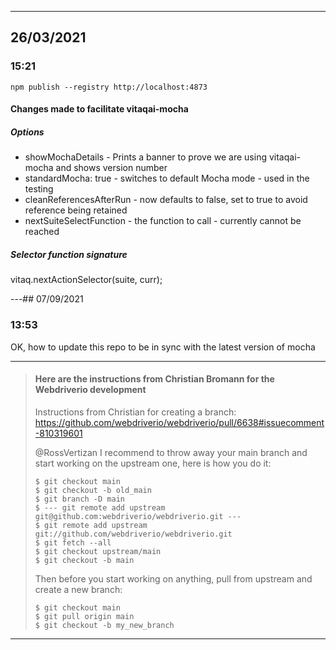 <!-- markdownlint-disable -->

---

## 26/03/2021

### 15:21

`npm publish --registry http://localhost:4873`

#### Changes made to facilitate vitaqai-mocha

##### Options

- showMochaDetails - Prints a banner to prove we are using vitaqai-mocha and shows version number
- standardMocha: true - switches to default Mocha mode - used in the testing
- cleanReferencesAfterRun - now defaults to false, set to true to avoid reference being retained
- nextSuiteSelectFunction - the function to call - currently cannot be reached

##### Selector function signature

vitaq.nextActionSelector(suite, curr);

---## 07/09/2021

### 13:53

OK, how to update this repo to be in sync with the latest version of mocha

---

> #### Here are the instructions from Christian Bromann for the Webdriverio development
>
> Instructions from Christian for creating a branch:
> https://github.com/webdriverio/webdriverio/pull/6638#issuecomment-810319601
>
> @RossVertizan I recommend to throw away your main branch and start working on the upstream one, here is how you do it:
>
> ```text
> $ git checkout main
> $ git checkout -b old_main
> $ git branch -D main
> $ --- git remote add upstream git@github.com:webdriverio/webdriverio.git ---
> $ git remote add upstream git://github.com/webdriverio/webdriverio.git
> $ git fetch --all
> $ git checkout upstream/main
> $ git checkout -b main
> ```
>
> Then before you start working on anything, pull from upstream and create a new branch:
>
> ```text
> $ git checkout main
> $ git pull origin main
> $ git checkout -b my_new_branch
> ```

---
